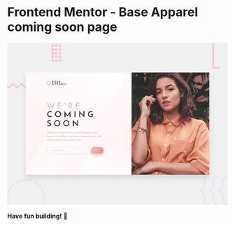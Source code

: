 # Frontend Mentor - Base Apparel coming soon page

![Design preview for the Base Apparel coming soon page coding challenge](./design/desktop-preview.jpg)

**Have fun building!** 🚀
